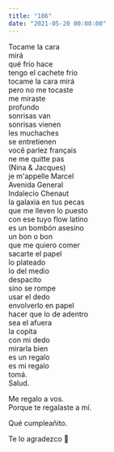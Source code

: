 ```yaml
---
title: "186"
date: "2021-05-20 00:00:00"
---
```


Tocame la cara\
mirá\
qué frío hace\
tengo el cachete frío\
tocame la cara mirá\
pero no me tocaste\
me miraste\
profundo\
sonrisas van\
sonrisas vienen\
les muchaches\
se entretienen\
você parlez français\
ne me quitte pas\
(Nina & Jacques)\
je m'appelle Marcel\
Avenida General\
Indalecio Chenaut\
la galaxia en tus pecas\
que me lleven lo puesto\
con ese tuyo flow latino\
es un bombón asesino\
un bon o bon\
que me quiero comer\
sacarte el papel\
lo plateado\
lo del medio\
despacito\
sino se rompe\
usar el dedo\
envolverlo en papel\
hacer que lo de adentro\
sea el afuera\
la copita\
con mi dedo\
mirarla bien\
es un regalo\
es mi regalo\
tomá.\
Salud.

Me regalo a vos.\
Porque te regalaste a mí.

Qué cumpleañito.

Te lo agradezco 🙏
